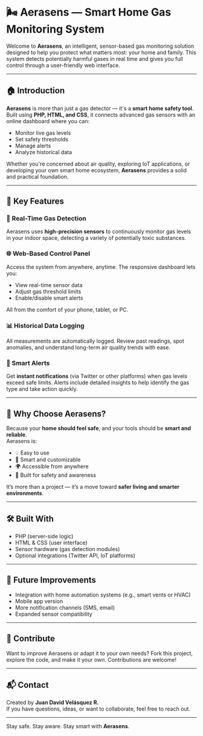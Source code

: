 # 🌬️ Aerasens — Smart Home Gas Monitoring System

Welcome to **Aerasens**, an intelligent, sensor-based gas monitoring solution designed to help you protect what matters most: your home and family. This system detects potentially harmful gases in real time and gives you full control through a user-friendly web interface.

---

## 🏠 Introduction

**Aerasens** is more than just a gas detector — it's a **smart home safety tool**. Built using **PHP, HTML, and CSS**, it connects advanced gas sensors with an online dashboard where you can:

- Monitor live gas levels
- Set safety thresholds
- Manage alerts
- Analyze historical data

Whether you're concerned about air quality, exploring IoT applications, or developing your own smart home ecosystem, **Aerasens** provides a solid and practical foundation.

---

## 🚀 Key Features

### 🔎 Real-Time Gas Detection  
Aerasens uses **high-precision sensors** to continuously monitor gas levels in your indoor space, detecting a variety of potentially toxic substances.

### 🌐 Web-Based Control Panel  
Access the system from anywhere, anytime. The responsive dashboard lets you:
- View real-time sensor data  
- Adjust gas threshold limits  
- Enable/disable smart alerts  

All from the comfort of your phone, tablet, or PC.

### 📊 Historical Data Logging  
All measurements are automatically logged. Review past readings, spot anomalies, and understand long-term air quality trends with ease.

### 🚨 Smart Alerts  
Get **instant notifications** (via Twitter or other platforms) when gas levels exceed safe limits. Alerts include detailed insights to help identify the gas type and take action quickly.

---

## 🎯 Why Choose Aerasens?

Because your **home should feel safe**, and your tools should be **smart and reliable**.  
Aerasens is:

- 💡 Easy to use  
- 🧠 Smart and customizable  
- 🌍 Accessible from anywhere  
- 🔐 Built for safety and awareness  

It’s more than a project — it’s a move toward **safer living and smarter environments**.

---

## 🛠️ Built With

- PHP (server-side logic)
- HTML & CSS (user interface)
- Sensor hardware (gas detection modules)
- Optional integrations (Twitter API, IoT platforms)

---

## 📌 Future Improvements

- Integration with home automation systems (e.g., smart vents or HVAC)
- Mobile app version
- More notification channels (SMS, email)
- Expanded sensor compatibility

---

## 🙌 Contribute

Want to improve Aerasens or adapt it to your own needs? Fork this project, explore the code, and make it your own. Contributions are welcome!

---

## 📬 Contact

Created by **Juan David Velásquez R.**  
If you have questions, ideas, or want to collaborate, feel free to reach out.

---

Stay safe. Stay aware. Stay smart with **Aerasens**.
